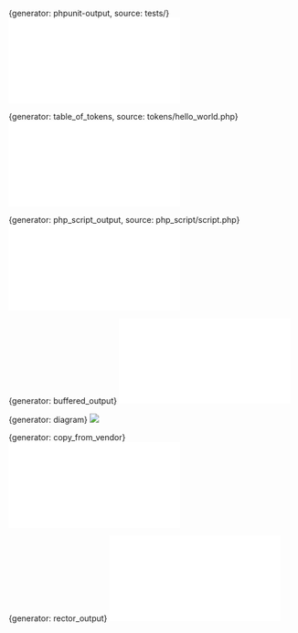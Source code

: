 {generator: phpunit-output, source: tests/}
![](tests/phpunit-output.txt)

{generator: table_of_tokens, source: tokens/hello_world.php}
![](tokens/hello_world.table_of_tokens.md)

{generator: php_script_output, source: php_script/script.php}
![](php_script/script.php_script_output.txt)

{generator: buffered_output}
![](example.buffered-output.txt)

{generator: diagram}
![](images/image.diagram.png)

{generator: copy_from_vendor}
![`EventDispatcherInterface`](vendor/symfony/event-dispatcher-contracts/EventDispatcherInterface.php)

{generator: rector_output}
![](rector/rector-output.diff)
